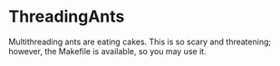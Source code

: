 # ThreadingAnts

Multithreading ants are eating cakes. This is so scary and threatening; however, the Makefile is available, so you may use it. 
